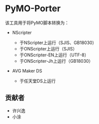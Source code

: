 # PyMO-Porter

该工具用于将PyMO脚本转换为：

* NScripter
    - 于NScripter上运行（SJIS、GB18030）
    - 于ONScripter上运行（SJIS）
    - 于ONScripter-EN上运行（UTF-8）
    - 于ONScripter-Jh上运行（GB18030）

* AVG Maker DS
    - 于任天堂DS上运行

## 贡献者

* 许兴逸
* 小涂

